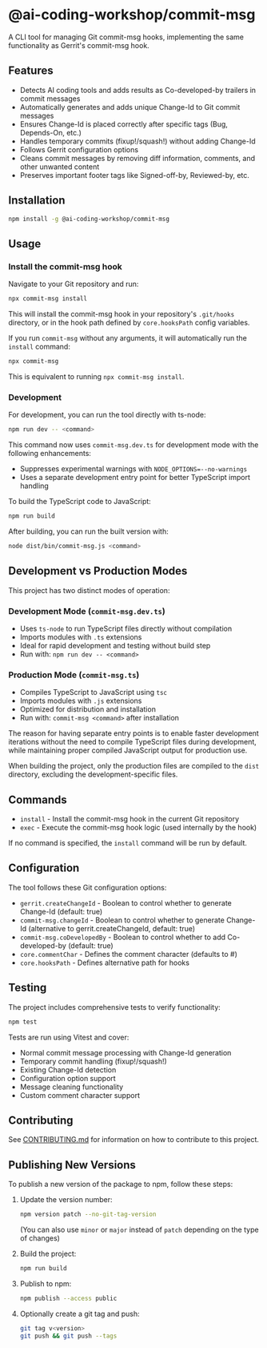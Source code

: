 # @ai-coding-workshop/commit-msg

A CLI tool for managing Git commit-msg hooks, implementing the same functionality as Gerrit's commit-msg hook.

## Features

- Detects AI coding tools and adds results as Co-developed-by trailers in commit messages
- Automatically generates and adds unique Change-Id to Git commit messages
- Ensures Change-Id is placed correctly after specific tags (Bug, Depends-On, etc.)
- Handles temporary commits (fixup!/squash!) without adding Change-Id
- Follows Gerrit configuration options
- Cleans commit messages by removing diff information, comments, and other unwanted content
- Preserves important footer tags like Signed-off-by, Reviewed-by, etc.

## Installation

```bash
npm install -g @ai-coding-workshop/commit-msg
```

## Usage

### Install the commit-msg hook

Navigate to your Git repository and run:

```bash
npx commit-msg install
```

This will install the commit-msg hook in your repository's `.git/hooks` directory,
or in the hook path defined by `core.hooksPath` config variables.

If you run `commit-msg` without any arguments, it will automatically run the `install` command:

```bash
npx commit-msg
```

This is equivalent to running `npx commit-msg install`.

### Development

For development, you can run the tool directly with ts-node:

```bash
npm run dev -- <command>
```

This command now uses `commit-msg.dev.ts` for development mode with the following enhancements:

- Suppresses experimental warnings with `NODE_OPTIONS=--no-warnings`
- Uses a separate development entry point for better TypeScript import handling

To build the TypeScript code to JavaScript:

```bash
npm run build
```

After building, you can run the built version with:

```bash
node dist/bin/commit-msg.js <command>
```

## Development vs Production Modes

This project has two distinct modes of operation:

### Development Mode (`commit-msg.dev.ts`)

- Uses `ts-node` to run TypeScript files directly without compilation
- Imports modules with `.ts` extensions
- Ideal for rapid development and testing without build step
- Run with: `npm run dev -- <command>`

### Production Mode (`commit-msg.ts`)

- Compiles TypeScript to JavaScript using `tsc`
- Imports modules with `.js` extensions
- Optimized for distribution and installation
- Run with: `commit-msg <command>` after installation

The reason for having separate entry points is to enable faster development iterations without the need to compile TypeScript files during development, while maintaining proper compiled JavaScript output for production use.

When building the project, only the production files are compiled to the `dist` directory, excluding the development-specific files.

## Commands

- `install` - Install the commit-msg hook in the current Git repository
- `exec` - Execute the commit-msg hook logic (used internally by the hook)

If no command is specified, the `install` command will be run by default.

## Configuration

The tool follows these Git configuration options:

- `gerrit.createChangeId` - Boolean to control whether to generate Change-Id (default: true)
- `commit-msg.changeId` - Boolean to control whether to generate Change-Id (alternative to gerrit.createChangeId, default: true)
- `commit-msg.coDevelopedBy` - Boolean to control whether to add Co-developed-by (default: true)
- `core.commentChar` - Defines the comment character (defaults to #)
- `core.hooksPath` - Defines alternative path for hooks

## Testing

The project includes comprehensive tests to verify functionality:

```bash
npm test
```

Tests are run using Vitest and cover:

- Normal commit message processing with Change-Id generation
- Temporary commit handling (fixup!/squash!)
- Existing Change-Id detection
- Configuration option support
- Message cleaning functionality
- Custom comment character support

## Contributing

See [CONTRIBUTING.md](CONTRIBUTING.md) for information on how to contribute to this project.

## Publishing New Versions

To publish a new version of the package to npm, follow these steps:

1. Update the version number:

   ```bash
   npm version patch --no-git-tag-version
   ```

   (You can also use `minor` or `major` instead of `patch` depending on the type of changes)

2. Build the project:

   ```bash
   npm run build
   ```

3. Publish to npm:

   ```bash
   npm publish --access public
   ```

4. Optionally create a git tag and push:
   ```bash
   git tag v<version>
   git push && git push --tags
   ```
